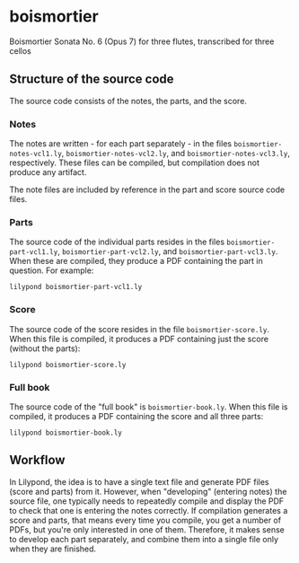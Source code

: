 # boismortier

Boismortier Sonata No. 6 (Opus 7) for three flutes, transcribed for three cellos

## Structure of the source code

The source code consists of the notes, the parts, and the score.

### Notes

The notes are written - for each part separately - in the files
`boismortier-notes-vcl1.ly`, `boismortier-notes-vcl2.ly`, and
`boismortier-notes-vcl3.ly`, respectively. These files can be compiled, but
compilation does not produce any artifact.

The note files are included by reference in the part and score source code
files.

### Parts

The source code of the individual parts resides in the files
`boismortier-part-vcl1.ly`, `boismortier-part-vcl2.ly`, and
`boismortier-part-vcl3.ly`. When these are compiled, they produce a PDF
containing the part in question. For example:

    lilypond boismortier-part-vcl1.ly

### Score

The source code of the score resides in the file `boismortier-score.ly`.  When
this file is compiled, it produces a PDF containing just the score (without the
parts):

    lilypond boismortier-score.ly

### Full book

The source code of the "full book" is `boismortier-book.ly`. When this file
is compiled, it produces a PDF containing the score and all three parts:

    lilypond boismortier-book.ly

## Workflow

In Lilypond, the idea is to have a single text file and generate PDF files
(score and parts) from it. However, when "developing" (entering notes) the
source file, one typically needs to repeatedly compile and display the PDF
to check that one is entering the notes correctly. If compilation generates a
score and parts, that means every time you compile, you get a number of PDFs,
but you're only interested in one of them. Therefore, it makes sense to develop
each part separately, and combine them into a single file only when they are
finished.

